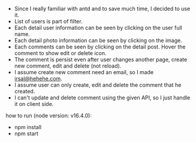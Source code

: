 - Since I really familiar with antd and to save much time, I decided to use it.
- List of users is part of filter.
- Each detail user information can be seen by clicking on the user full name.
- Each detail photo information can be seen by clicking on the image.
- Each comments can be seen by clicking on the detail post. Hover the comment to show edit or delete icon.
- The comment is persist even after user changes another page, create new comment, edit and delete (not reload).
- I assume create new comment need an email, so I made irsal@hehehe.com.
- I assume user can only create, edit and delete the comment that he created.
- I can't update and delete comment using the given API, so I just handle it on client side.


how to run (node version: v16.4.0): 
- npm install
- npm start